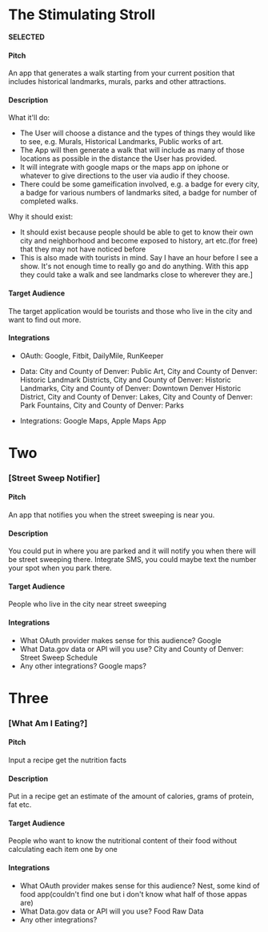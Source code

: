 # The Stimulating Stroll

**SELECTED**

#### Pitch

An app that generates a walk starting from your current position that includes historical landmarks, murals, parks and other attractions.

#### Description

What it'll do:
  - The User will choose a distance and the types of things they would like to see, e.g. Murals, Historical Landmarks, Public works of art.
  - The App will then generate a walk that will include as many of those locations as possible in the distance the User has provided.
  - It will integrate with google maps or the maps app on iphone or whatever to give directions to the user via audio if they choose.
  - There could be some gameification involved, e.g. a badge for every city, a badge for various numbers of landmarks sited, a badge for number of completed walks.  

Why it should exist:
  - It should exist because people should be able to get to know their own city and neighborhood and become exposed to history, art etc.(for free) that they may not have noticed before
  - This is also made with tourists in mind. Say I have an hour before I see a show. It's not enough time to really go and do anything. With this app they could take a walk and see landmarks close to wherever they are.]

#### Target Audience

The target application would be tourists and those who live in the city and want to find out more.

#### Integrations

* OAuth:        Google,
                Fitbit,
                DailyMile,
                RunKeeper

* Data:         City and County of Denver: Public Art,
                         City and County of Denver: Historic Landmark Districts,
                         City and County of Denver: Historic Landmarks,
                         City and County of Denver: Downtown Denver Historic District,
                         City and County of Denver: Lakes,
                         City and County of Denver: Park Fountains,
                         City and County of Denver: Parks

* Integrations: Google Maps,
                Apple Maps App

# Two

### [Street Sweep Notifier]


#### Pitch

An app that notifies you when the street sweeping is near you.

#### Description

You could put in where you are parked and it will notify you when there will be street sweeping there.
Integrate SMS, you could maybe text the number your spot when you park there.

#### Target Audience

People who live in the city near street sweeping

#### Integrations

* What OAuth provider makes sense for this audience? Google
* What Data.gov data or API will you use? City and County of Denver: Street Sweep Schedule
* Any other integrations? Google maps?

# Three

### [What Am I Eating?]


#### Pitch

Input a recipe get the nutrition facts
#### Description

Put in a recipe get an estimate of the amount of calories, grams of protein, fat etc.

#### Target Audience

People who want to know the nutritional content of their food without calculating each item one by one

#### Integrations

* What OAuth provider makes sense for this audience? Nest, some kind of food app(couldn't find one but i don't know what half of those appas are)
* What Data.gov data or API will you use? Food Raw Data
* Any other integrations?
